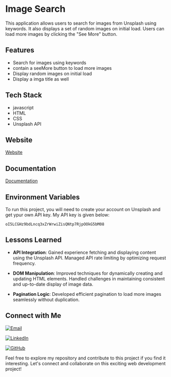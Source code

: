 
# Image Search

This application allows users to search for images from Unsplash using keywords. It also displays a set of random images on initial load. Users can load more images by clicking the "See More" button.


## Features

- Search for images using keywords
- contain a seeMore button to load more images
- Display random images on initial load
- Display a imga title as well


## Tech Stack

- javascript
- HTML
- CSS
- Unsplash API

## Website

[Website](https://unsplash.com/developers)

## Documentation

[Documentation](https://unsplash.com/documentation)

## Environment Variables

To run this project, you will need to create your account on Unsplash and get ypur own API key. My API key is given below:

`oI5LCGHz9bdLncq3xZrWrwiZisQNtp7RjpOOkG5bM08`


## Lessons Learned

-  **API Integration**: Gained experience fetching and displaying content using the Unsplash API. Managed API rate limiting by optimizing request frequency.

- **DOM Manipulation**: Improved techniques for dynamically creating and updating HTML elements. Handled challenges in maintaining consistent and up-to-date display of image data.

- **Pagination Logic**: Developed efficient pagination to load more images seamlessly without duplication.




## Connect with Me

[![Email](https://img.shields.io/badge/Email-Contact-blue?style=flat&logo=gmail)](mailto:goelshatakshi19@gmail.com)

[![LinkedIn](https://img.shields.io/badge/linkedin-0A66C2?style=for-the-badge&logo=linkedin&logoColor=white)](https://www.linkedin.com/in/shatakshi-goel-s19032004/)

[![GitHub](https://img.shields.io/badge/GitHub-181717?style=for-the-badge&logo=github&logoColor=white)](https://github.com/shatakshigoel)


Feel free to explore my repository and contribute to this project if you find it interesting. Let's connect and collaborate on this exciting web development project!
